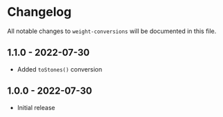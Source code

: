 # Changelog

All notable changes to `weight-conversions` will be documented in this file.

## 1.1.0 - 2022-07-30

- Added `toStones()` conversion

## 1.0.0 - 2022-07-30

- Initial release
